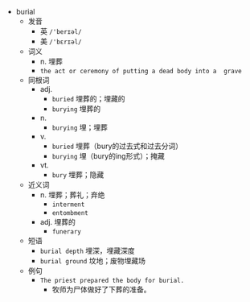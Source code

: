 - burial
  - 发音
    - 英 `/'berɪəl/`
    - 美 `/'bɛrɪəl/`
  - 词义
    - n. 埋葬
    - `the act or ceremony of putting a dead body into a  grave `
  - 同根词
    - adj.
      - `buried` 埋葬的；埋藏的
      - `burying` 埋葬的
    - n.
      - `burying` 埋；埋葬
    - v.
      - `buried` 埋葬（bury的过去式和过去分词）
      - `burying` 埋（bury的ing形式）；掩藏
    - vt.
      - `bury` 埋葬；隐藏
  - 近义词
    - n. 埋葬；葬礼；弃绝
      - `interment`
      - `entombment`
    - adj. 埋葬的
      - `funerary`
  - 短语
    - `burial depth` 埋深，埋藏深度 
    - `burial ground` 坟地；废物埋藏场 
  - 例句
    - `The priest prepared the body for burial.`
      - 牧师为尸体做好了下葬的准备。

